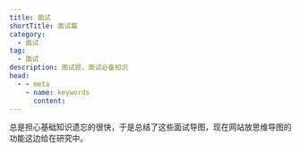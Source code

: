 ```yaml
---
title: 面试
shortTitle: 面试篇
category:
  - 面试
tag:
  - 面试
description: 面试题，面试必备知识
head:
  - - meta
    - name: keywords
      content: 
---      
```

总是担心基础知识遗忘的很快，于是总结了这些面试导图，现在网站放思维导图的功能这边给在研究中。
